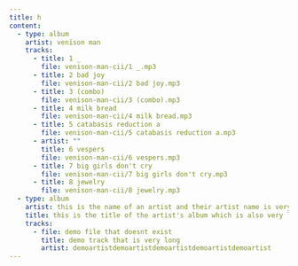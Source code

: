 ```yaml
---
title: h
content:
  - type: album
    artist: venïson man
    tracks:
      - title: 1 _
        file: venison-man-cii/1 _.mp3
      - title: 2 bad joy
        file: venison-man-cii/2 bad joy.mp3
      - title: 3 (combo)
        file: venison-man-cii/3 (combo).mp3
      - title: 4 milk bread
        file: venison-man-cii/4 milk bread.mp3
      - title: 5 catabasis reduction a
        file: venison-man-cii/5 catabasis reduction a.mp3
      - artist: ""
        title: 6 vespers
        file: venison-man-cii/6 vespers.mp3
      - title: 7 big girls don't cry
        file: venison-man-cii/7 big girls don't cry.mp3
      - title: 8 jewelry
        file: venison-man-cii/8 jewelry.mp3
  - type: album
    artist: this is the name of an artist and their artist name is very long
    title: this is the title of the artist's album which is also very long
    tracks:
      - file: demo file that doesnt exist
        title: demo track that is very long
        artist: demoartistdemoartistdemoartistdemoartistdemoartist
---
```

